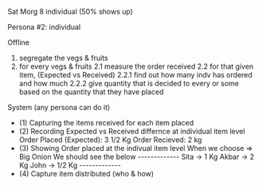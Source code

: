 Sat Morg
 8 individual (50% shows up)

Persona #2: individual

Offline
  1. segregate the vegs & fruits
  2. for every vegs & fruits
    2.1 measure the order received
    2.2 for that given item, (Expected vs Received)
      2.2.1 find out how many indv has ordered and how much
      2.2.2 give quantity that is decided to every or some based on the quantity that they have placed

System (any persona can do it)
  * (1) Capturing the items received for each item placed
  * (2) Recording Expected vs Received differnce at individual item level
    Order Placed (Expected): 3 1/2 Kg
    Order Recieved: 2 kg
  * (3) Showing Order placed at the indivual item level
        When we choose => Big Onion 
        We should see the below
        -------------
        Sita -> 1 Kg
        Akbar -> 2 Kg
        John -> 1/2 Kg
        -------------
  * (4) Capture item distributed (who & how)


